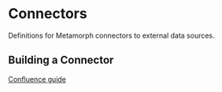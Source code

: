 # Connectors
Definitions for Metamorph connectors to external data sources.

## Building a Connector
[Confluence guide](https://andesite.atlassian.net/wiki/x/BQCUCQ)
